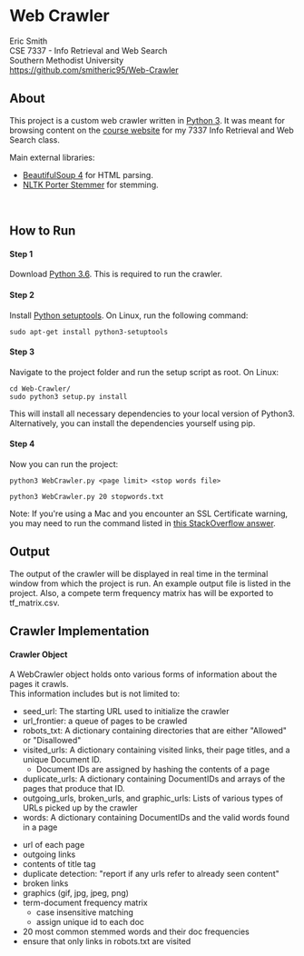 # Web Crawler
Eric Smith<br>
CSE 7337 - Info Retrieval and Web Search<br>
Southern Methodist University<br>
https://github.com/smitheric95/Web-Crawler<br>

## About
This project is a custom web crawler written in [Python 3](https://www.python.org/downloads/release/python-364/). 
It was meant for browsing content on the [course website](https://lyle.smu.edu/~fmoore/) for my 7337 Info Retrieval and Web Search class.

Main external libraries: 
* [BeautifulSoup 4](https://www.crummy.com/software/BeautifulSoup/bs4/doc/) for HTML parsing.
* [NLTK Porter Stemmer](http://www.nltk.org/api/nltk.stem.html) for stemming.
<br>

## How to Run 
#### Step 1 
Download [Python 3.6](https://www.python.org/downloads/release/python-364/). This is required to run the crawler.

#### Step 2 
Install [Python setuptools](https://pypi.python.org/pypi/setuptools).
On Linux, run the following command:
```commandline
sudo apt-get install python3-setuptools
```
#### Step 3
Navigate to the project folder and run the setup script as root. 
On Linux:

```commandline
cd Web-Crawler/
sudo python3 setup.py install
```
This will install all necessary dependencies to your local version of Python3. Alternatively, you can install the dependencies yourself using pip.

#### Step 4 
Now you can run the project:

```commandline
python3 WebCrawler.py <page limit> <stop words file>

python3 WebCrawler.py 20 stopwords.txt
```

Note: If you're using a Mac and you encounter an SSL Certificate warning, you may need to run the command listed in [this StackOverflow answer](https://stackoverflow.com/a/42098127/8853372).
<br>

## Output

The output of the crawler will be displayed in real time in the terminal window from which the project is run. 
An example output file is listed in the project. Also, a compete term frequency matrix has will be exported to tf_matrix.csv.   


## Crawler Implementation

#### Crawler Object
A WebCrawler object holds onto various forms of information about the pages it crawls.<br>
This information includes but is not limited to:
* seed_url: The starting URL used to initialize the crawler 
* url_frontier: a queue of pages to be crawled
* robots_txt: A dictionary containing directories that are either "Allowed" or "Disallowed"
* visited_urls: A dictionary containing visited links, their page titles, and a unique Document ID.
    * Document IDs are assigned by hashing the contents of a page 
* duplicate_urls: A dictionary containing DocumentIDs and arrays of the pages that produce that ID.
* outgoing_urls, broken_urls, and graphic_urls: Lists of various types of URLs picked up by the crawler
* words: A dictionary containing DocumentIDs and the valid words found in a page

- url of each page
- outgoing links
- contents of title tag
- duplicate detection: "report if any urls refer to already seen content"
- broken links
- graphics (gif, jpg, jpeg, png)
- term-document frequency matrix
	- case insensitive matching
	- assign unique id to each doc
- 20 most common stemmed words and their doc frequencies
- ensure that only links in robots.txt are visited
